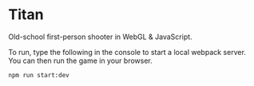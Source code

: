 Titan
=====

Old-school first-person shooter in WebGL &amp; JavaScript.

To run, type the following in the console to start a local webpack server.
You can then run the game in your browser.

```
npm run start:dev
```
